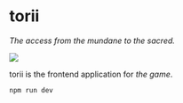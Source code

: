 # torii

_The access from the mundane to the sacred._

![](https://i.redd.it/kf0cfqk95rm31.jpg)

torii is the frontend application for _the game_.

```bash
npm run dev
```
